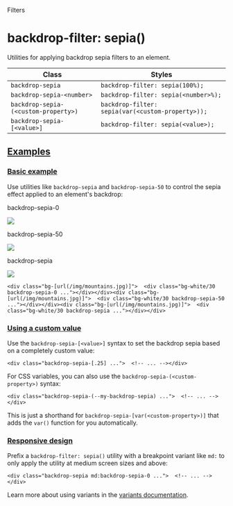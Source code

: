 <!--$-->

<!--/$-->

Filters

# backdrop-filter: sepia()

Utilities for applying backdrop sepia filters to an element.

| Class                                | Styles                                            |
| ------------------------------------ | ------------------------------------------------- |
| `backdrop-sepia`                     | `backdrop-filter: sepia(100%);`                   |
| `backdrop-sepia-<number>`            | `backdrop-filter: sepia(<number>%);`              |
| `backdrop-sepia-(<custom-property>)` | `backdrop-filter: sepia(var(<custom-property>));` |
| `backdrop-sepia-[<value>]`           | `backdrop-filter: sepia(<value>);`                |

## [Examples](#examples)

### [Basic example](#basic-example)

Use utilities like `backdrop-sepia` and `backdrop-sepia-50` to control the sepia effect applied to an element's backdrop:

backdrop-sepia-0

![](https://images.unsplash.com/photo-1554629947-334ff61d85dc?ixid=MnwxMjA3fDB8MHxwaG90by1wYWdlfHx8fGVufDB8fHx8\&ixlib=rb-1.2.1\&auto=format\&fit=crop\&w=1000\&h=1000\&q=90)

backdrop-sepia-50

![](https://images.unsplash.com/photo-1554629947-334ff61d85dc?ixid=MnwxMjA3fDB8MHxwaG90by1wYWdlfHx8fGVufDB8fHx8\&ixlib=rb-1.2.1\&auto=format\&fit=crop\&w=1000\&h=1000\&q=90)

backdrop-sepia

![](https://images.unsplash.com/photo-1554629947-334ff61d85dc?ixid=MnwxMjA3fDB8MHxwaG90by1wYWdlfHx8fGVufDB8fHx8\&ixlib=rb-1.2.1\&auto=format\&fit=crop\&w=1000\&h=1000\&q=90)

```
<div class="bg-[url(/img/mountains.jpg)]">  <div class="bg-white/30 backdrop-sepia-0 ..."></div></div><div class="bg-[url(/img/mountains.jpg)]">  <div class="bg-white/30 backdrop-sepia-50 ..."></div></div><div class="bg-[url(/img/mountains.jpg)]">  <div class="bg-white/30 backdrop-sepia ..."></div></div>
```

### [Using a custom value](#using-a-custom-value)

Use the<!-- --> `backdrop-sepia-[<value>]` <!-- -->syntax<!-- --> <!-- -->to set the <!-- -->backdrop sepia<!-- --> based on a completely custom value:

```
<div class="backdrop-sepia-[.25] ...">  <!-- ... --></div>
```

For CSS variables, you can also use the<!-- --> `backdrop-sepia-(<custom-property>)` <!-- -->syntax:

```
<div class="backdrop-sepia-(--my-backdrop-sepia) ...">  <!-- ... --></div>
```

This is just a shorthand for<!-- --> `backdrop-sepia-[var(<custom-property>)]` <!-- -->that adds the `var()` function for you automatically.

### [Responsive design](#responsive-design)

Prefix <!-- -->a<!-- --> `backdrop-filter: sepia()` utility<!-- --> <!-- -->with a breakpoint variant like `md:` to only apply the utility at <!-- -->medium<!-- --> <!-- -->screen sizes and above:

```
<div class="backdrop-sepia md:backdrop-sepia-0 ...">  <!-- ... --></div>
```

Learn more about using variants in the [variants documentation](/docs/hover-focus-and-other-states).

<!--$-->

<!--/$-->
